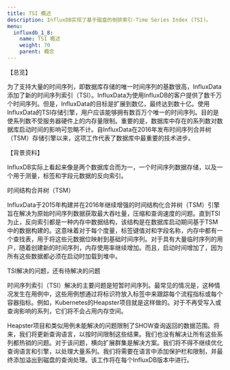 ```yaml
---
title: TSI 概述
description: InfluxDB实现了基于磁盘的倒排索引-Time Series Index (TSI)。
menu:
  influxdb_1_8:
    name: TSI 概述
    weight: 70
    parent: 概念
---
```


【总览】

为了支持大量的时间序列，即数据库存储的唯一时间序列的基数很高，InfluxData添加了新的时间序列索引（TSI）。InfluxData为使用InfluxDB的客户提供了数千万个时间序列。但是，InfluxData的目标是扩展到数亿，最终达到数十亿。使用InfluxData的TSI存储引擎，用户应该能够拥有数百万个唯一的时间序列。目的是使系列数不受服务器硬件上的内存量限制。重要的是，数据库中存在的系列数对数据库启动时间的影响可忽略不计。自InfluxData在2016年发布时间序列合并树（TSM）存储引擎以来，这项工作代表了数据库中最重要的技术进步。

【背景资料】

InfluxDB实际上看起来像是两个数据库合而为一，一个时间序列数据存储，以及一个用于测量，标签和字段元数据的反向索引。

时间结构合并树（TSM）

InfluxData于2015年构建并在2016年继续增强的时间结构化合并树（TSM）引擎旨在解决为原始时间序列数据获取最大吞吐量，压缩和查询速度的问题。直到TSI为止，反向索引都是一种内存中数据结构，该结构是在数据库启动期间基于TSM中的数据构建的。这意味着对于每个度量，标签键值对和字段名称，内存中都有一个查找表，用于将这些元数据位映射到基础时间序列。对于具有大量临时序列的用户，随着创建新的时间序列，内存使用率继续增加。而且，启动时间增加了，因为所有这些数据都必须在启动时加载到堆中。

TSI解决的问题，还有待解决的问题

时间序列索引（TSI）解决的主要问题是短暂时间序列。最常见的情况是，这种情况发生在用例中，这些用例想通过将标识符放入标签中来跟踪每个流程指标或每个容器指标。例如，Kubernetes的Heapster项目就是这样做的。对于不再受写入或查询影响的系列，它们将不会占用内存空间。

Heapster项目和类似用例未能解决的问题限制了SHOW查询返回的数据范围。将来，我们将更新查询语言，以按时间限制这些结果。我们也没有解决让所有这些系列都热销的问题。对于该问题，横向扩展群集是解决方案。我们将不得不继续优化查询语言和引擎，以处理大量系列。我们将需要在语言中添加保护栏和限制，并最终添加溢出到磁盘的查询处理。该工作将在每个InfluxDB版本中进行。